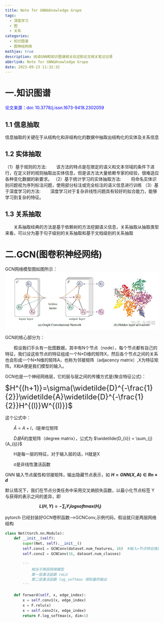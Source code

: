 ```yaml
---
title: Note for GNN&Knowledge Grape
tags:
  - 深度学习
  - 图
  - 关系
categories:
  - 知识图谱
  - 图神经网络
mathjax: true
description: 阅读GNN和知识图谱相关综述和论文相关笔记记录
abbrlink: Note for GNN&Knowledge Grape
date: 2023-09-23 11:32:32
---
```


# 一.知识图谱
<font color=blue>论文来源：doi: 10.3778/j.issn.1673-9418.2302059</font>
## 1.1 信息抽取
信息抽取的关键在于从结构化和非结构化的数据中抽取出结构化的实体及关系信息
## 1.2 实体抽取
（1）基于规则的方法:
&emsp;&emsp;该方法的特点是在限定的语义和文本邻域的条件下进行，在定义好的规则抽取出实体信息，但是该方法大量依赖专家的经验，很难适应各种变化数据的新要求。
（2）基于统计学习的实体抽取方法:
&emsp;&emsp;将命名实体识别问题视为序列标注问题，使用部分标注或完全标注的语义信息进行训练
（3）基于深度学习的方法:
&emsp;&emsp;深度学习对于复杂非线性问题具有较好的拟合能力，能够学习到复杂的特征。
## 1.3 关系抽取
&emsp;&emsp;关系抽取经典的方法是基于依赖树的方法挖掘语义信息，关系抽取从抽取类型来看，可以分为基于句子级别的关系抽取和基于文档级别的关系抽取

# 二.GCN(图卷积神经网络)
GCN网络模型图如图所示：
![GCN模型图](../assets/image/Note-for-GNN-Knowledge-Grape/GCN-Model.webp)

GCN的核心部分为：

&emsp;&emsp;假设我们手头有一批图数据，其中有N个节点（node），每个节点都有自己的特征，我们设这些节点的特征组成一个N×D维的矩阵X，然后各个节点之间的关系也会形成一个N×N维的矩阵A，也称为邻接矩阵（adjacency matrix）,X为特征矩阵。X和A便是我们模型的输入。

GCN也是一个神经网络层，它的层与层之间的传播方式是(聚合特征公式)：

<font size = 5>$H^{(h+1)}=\sigma(\widetilde{D}^{-\frac{1}{2}}\widetilde{A}\widetilde{D}^{-\frac{1}{2}}H^{(l)}W^{(l)})$</font>

这个公式中：

&emsp;&emsp;$\widetilde{A}=A+I，I$是单位矩阵

&emsp;&emsp;$\widetilde{D}是\widetilde{A}$的度矩阵（degree matrix），公式为 $\widetilde{D_{ii}} = \sum_{j}{A_{ij}}$

&emsp;&emsp;H是每一层的特征，对于输入层的话，H就是X

&emsp;&emsp;σ是非线性激活函数

GNN 输入节点属性和邻接矩阵，输出隐藏节点表示，如  **$H = GNN(X, A) ∈ Rn×d$**

默认情况下，我们在节点分类任务中采用交叉熵损失函数，以最小化节点标签 Y 与获得的表示之间的差异，即 

&emsp;&emsp;&emsp;&emsp;&emsp;&emsp;&emsp;&emsp;**$L(H,Y)=-\sum_i{Y_i logsoftmax(H_i)}$**


pytorch 已经封装好GCN卷积函数-->GCNConv,示例代码，假设就只是两层网络结构 
``` python
class Net(torch.nn.Module):
    def __init__(self):
        super(Net, self).__init__()
        self.conv1 = GCNConv(dataset.num_features, 16)  #输入=节点特征维度，16是中间隐藏神经元个数
        self.conv2 = GCNConv(16, dataset.num_classes)

        '''
            相当于两层网络模型
            第一层激活函数 reLU
            第二层激活函数 log_softmax 得到最终输出
        '''

    def forward(self, x, edge_index):
        x = self.conv1(x, edge_index)
        x = F.relu(x)
        x = self.conv2(x, edge_index)
        return F.log_softmax(x, dim=1)



